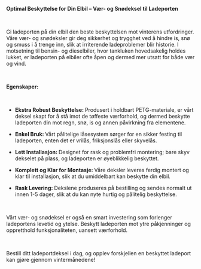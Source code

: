<!-- Edit this file to change the product description -->

<p><strong>Optimal Beskyttelse for Din Elbil – Vær- og Snødeksel til Ladeporten</strong></p>
<div class="my-2"><br></div>
<p>Gi ladeporten på din elbil den beste beskyttelsen mot vinterens utfordringer. Våre vær- og snødeksler gir deg sikkerhet og trygghet ved å hindre is, snø og smuss i å trenge inn, slik at irriterende ladeproblemer blir historie. I motsetning til bensin- og dieselbiler, hvor tankluken hovedsakelig holdes lukket, er ladeporten på elbiler ofte åpen og dermed mer utsatt for både vær og vind.</p>
<div class="my-2"><br></div>
<p><strong>Egenskaper:</strong></p>
<div class="my-2"><br></div>
<ul>
<li>
<p><strong>Ekstra Robust Beskyttelse:<span> </span></strong>Produsert i holdbart PETG-materiale, er vårt deksel skapt for å stå imot de tøffeste værforhold, og dermed beskytte ladeporten din mot regn, snø, is og annen påvirkning fra elementene.</p>
</li>
<li>
<p><strong>Enkel Bruk:<span> </span></strong>Vårt pålitelige låsesystem sørger for en sikker festing til ladeporten, enten det er vrilås, friksjonslås eller skyvelås.</p>
</li>
<li>
<p><strong>Lett Installasjon:<span> </span></strong>Designet for rask og problemfri montering; bare skyv dekselet på plass, og ladeporten er øyeblikkelig beskyttet.</p>
</li>
<li>
<p><strong>Komplett og Klar for Montasje:<span> </span></strong>Våre deksler leveres ferdig montert og klar til installasjon, slik at du umiddelbart kan beskytte din elbil.</p>
</li>
<li>
<p><strong>Rask Levering:<span> </span></strong>Dekslene produseres på bestilling og sendes normalt ut innen 1-5 dager, slik at du kan nyte hurtig og pålitelig beskyttelse.</p>
</li>
</ul>
<div class="my-2"><br></div>
<p>Vårt vær- og snødeksel er også en smart investering som forlenger ladeportens levetid og ytelse. Beskytt ladeporten mot ytre påkjenninger og oppretthold funksjonaliteten, uansett værforhold.</p>
<div class="my-2"><br></div>
<p>Bestill ditt ladeportdeksel i dag, og opplev forskjellen en beskyttet ladeport kan gjøre gjennom vintermånedene!</p>